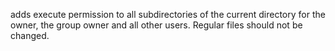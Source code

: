 adds execute permission to all subdirectories of the current directory for the owner, the group owner and all other users. Regular files should not be changed.
